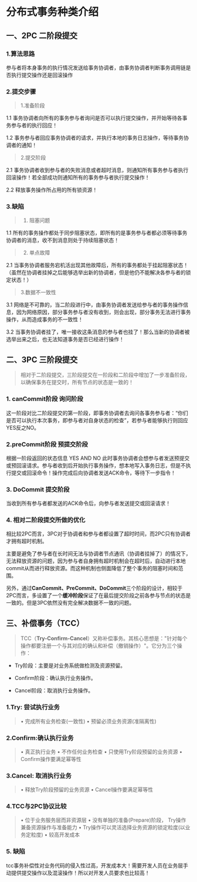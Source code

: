 # 分布式事务种类介绍

## 一、2PC 二阶段提交

### 1.算法思路

参与者将本身事务的执行情况发送给事务协调者，由事务协调者判断事务调用链是否执行提交操作还是回滚操作

### 2.提交步骤

> 1.准备阶段

1.1 事务协调者向所有的事务参与者询问是否可以执行提交操作，并开始等待各事务参与者的执行回应！

1.2 事务参与者回应事务协调者的请求，并执行本地的事务日志操作，等待事务协调者的通知！

> 2.提交阶段

2.1 事务协调者收到参与者的失败消息或者超时消息，则通知所有事务参与者执行回滚操作！若全部成功则通知所有的事务参与者执行提交操作！

2.2 释放事务操作所占用的所有锁资源！

### 3.缺陷

> 1. 阻塞问题

1.1 所有的事务操作都处于同步阻塞状态，即所有的是事务参与者都必须等待事务协调者的消息，收不到消息则处于持续阻塞状态！

> 2. 单点故障

2.1 当事务协调者服务宕机活出现其他故障后，所有的事务都处于挂起阻塞状态！（虽然在协调者挂掉之后能够选举出新的协调者，但是他仍不能解决各参与者的锁定状态！）

> 3.数据不一致性

3.1 网络是不可靠的，当二阶段进行中，由事务协调者发送给参与者的事务操作信息，因为网络原因，部分事务参与者没有收到，则会出现，部分事务无法进行事务操作，从而造成事务的不一致性！

3.2 当事务协调者挂了，唯一接收这条消息的参与者也挂了！那么当新的协调者被选举出来之后，也无法知道事务是否已经进行操作！

## 二、3PC 三阶段提交

> 相对于二阶段提交，三阶段提交在一阶段和二阶段中增加了一步准备阶段，以确保事务在提交时，所有节点的状态是一致的！

### 1. canCommit阶段  询问阶段

这一阶段对比二阶段提交的第一阶段，即事务协调者去询问各事务参与者：“你们是否可以执行本次事务，即参与者对自身状态的检查”，若参与者能够执行则回应  YES反之NO。

### 2.preCommit阶段    预提交阶段

根据一阶段返回的状态信息  YES  AND   NO   此时事务协调者会想参与者发送预提交或预回滚请求。参与者收到后开始执行事务操作，想本地写入事务日志，但是不执行提交或回滚命令！操作完成后向协调者发送ACK命令，等待下一步指令！

### 3. DoCommit  提交阶段

当收到所有参与者都发送的ACK命令后，向参与者发送提交或回滚请求！

### 4. 相对二阶段提交所做的优化

相比较2PC而言，3PC对于协调者和参与者都设置了超时时间，而2PC只有协调者才拥有超时机制。

主要是避免了参与者在长时间无法与协调者节点通讯（协调者挂掉了）的情况下，无法释放资源的问题，因为参与者自身拥有超时机制会在超时后，自动进行本地commit从而进行释放资源。而这种机制也侧面降低了整个事务的阻塞时间和范围。

另外，通过**CanCommit、PreCommit、DoCommit**三个阶段的设计，相较于2PC而言，多设置了一个**缓冲阶段**保证了在最后提交阶段之前各参与节点的状态是一致的。但是3PC依然没有完全解决数据不一致的问题。

## 三、补偿事务（TCC）

> TCC（**Try-Confirm-Cancel**）又称补偿事务。其核心思想是："针对每个操作都要注册一个与其对应的确认和补偿（撤销操作）"。它分为三个操作：



- Try阶段：主要是对业务系统做检测及资源预留。



- Confirm阶段：确认执行业务操作。



- Cancel阶段：取消执行业务操作。

### 1.Try: 尝试执行业务

>  • 完成所有业务检查(一致性)
>  • 预留必须业务资源(准隔离性)

### 2.Confirm:确认执行业务

>• 真正执行业务
>• 不作任何业务检查
>• 只使用Try阶段预留的业务资源 
> • Confirm操作要满足幂等性

### 3.Cancel: 取消执行业务

>• 释放Try阶段预留的业务资源 
>• Cancel操作要满足幂等性

### 4.TCC与2PC协议比较

>• 位于业务服务层而非资源层
> • 没有单独的准备(Prepare)阶段， Try操作兼备资源操作与准备能力 
>• Try操作可以灵活选择业务资源的锁定粒度(以业务定粒度) 
> • 较高开发成本

### 5. 缺陷

tcc事务补偿性对业务代码的侵入性过高，开发成本大！需要开发人员在业务层手动提供提交操作以及混滚操作！所以对开发人员要求也比较高！